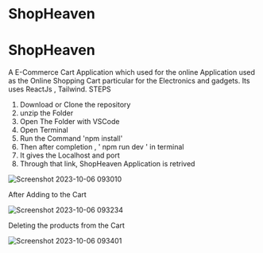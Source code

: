 # ShopHeaven

# ShopHeaven
A E-Commerce Cart Application which used for the online Application used as the Online Shopping Cart particular for the Electronics and gadgets. Its uses ReactJs , Tailwind. 
STEPS
1. Download or Clone the repository
2. unzip the Folder
3. Open The Folder with VSCode
4. Open Terminal
5. Run the Command 'npm install'
6. Then after completion , ' npm run dev ' in terminal
7. It gives the Localhost and port
8. Through that link, ShopHeaven Application is retrived

![Screenshot 2023-10-06 093010](https://github.com/subi03/ShopHeaven/assets/96659807/0979a1ca-c3de-4ca0-b39c-7f01936b3ea1)


After Adding to the Cart 

![Screenshot 2023-10-06 093234](https://github.com/subi03/ShopHeaven/assets/96659807/0b38987c-5e5e-4159-bf5e-2a28327b01c0)


Deleting the products from the Cart

![Screenshot 2023-10-06 093401](https://github.com/subi03/ShopHeaven/assets/96659807/47a43cb0-acad-4a07-a8b0-2cdc1a26cb99)
